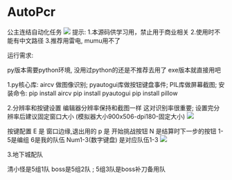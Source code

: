 # AutoPcr
公主连结自动化任务
<img src="https://github.com/smartgrass/AutoPcr/blob/main/png/Top.png"/>
提示:
1.本源码供学习用，禁止用于商业相关
2.使用时不能有中文路径
3.推荐用雷电, mumu用不了


运行需求:

py版本需要python环境, 没用过python的还是不推荐去用了
exe版本就直接用吧

1.py核心库:
 aircv 做图像识别;
 pyautogui库做按钮键盘事件;
 PIL库做屏幕截图;
安装命令:
 pip install aircv
 pip install pyautogui
 pip install pillow


2.分辨率和按键设置
编辑器分辨率保持和截图一样 这对识别率很重要;
设置完分辨率后建议固定窗口大小
(模拟器大小900x506-dpi180-固定大小)
<img src="https://github.com/smartgrass/AutoPcr/blob/main/AutoPcr/AutoPcr_py/模拟器大小900x506-dpi180-固定大小.png"/>


按键配置
E 是 窗口边缘,退出用的
p 是 开始挑战按钮
N 是结算时下一步的按钮
1-5是编组 6是我的队伍
Num1-3(数字键盘) 是对应队伍1-3
<img src="https://github.com/smartgrass/AutoPcr/blob/main/AutoPcr/AutoPcr_py/模拟器键位设置.png"/>


3.地下城配队

清小怪是5组1队
boss是5组2队 ; 5组3队是boss补刀备用队 